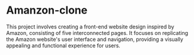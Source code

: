 # Amanzon-clone
This project involves creating a front-end website design inspired by Amazon, consisting of five interconnected pages. It focuses on replicating the Amazon website's user interface and navigation, providing a visually appealing and functional experience for users.
